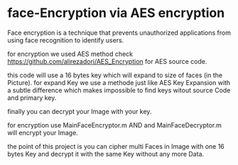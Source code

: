 # face-Encryption via AES encryption
Face encryption is a technique that prevents unauthorized applications from using face recognition to identify users.

for encryption we used AES method check https://github.com/alirezadori/AES_Encryption for AES source code.

this code will use a 16 bytes key which will expand to size of faces (in the Picture). for expand Key we use a methode just like AES Key Expansion with a subtle difference which makes impossible to find keys witout source Code and primary key.

finally you can decrypt your Image with your key.

for encryption use MainFaceEncryptor.m AND and MainFaceDecryptor.m will encrypt your Image.

the point of this project is you can cipher multi Faces in Image with one 16 bytes Key and decrypt it with the same Key without any more Data.
